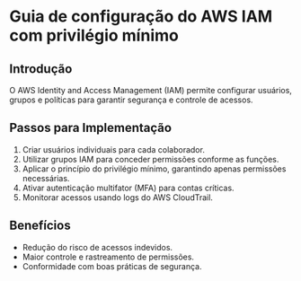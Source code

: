 # Guia de configuração do AWS IAM com privilégio mínimo

## Introdução
O AWS Identity and Access Management (IAM) permite configurar usuários, grupos e políticas para garantir segurança e controle de acessos.

## Passos para Implementação
1. Criar usuários individuais para cada colaborador.
2. Utilizar grupos IAM para conceder permissões conforme as funções.
3. Aplicar o princípio do privilégio mínimo, garantindo apenas permissões necessárias.
4. Ativar autenticação multifator (MFA) para contas críticas.
5. Monitorar acessos usando logs do AWS CloudTrail.

## Benefícios
- Redução do risco de acessos indevidos.
- Maior controle e rastreamento de permissões.
- Conformidade com boas práticas de segurança.

